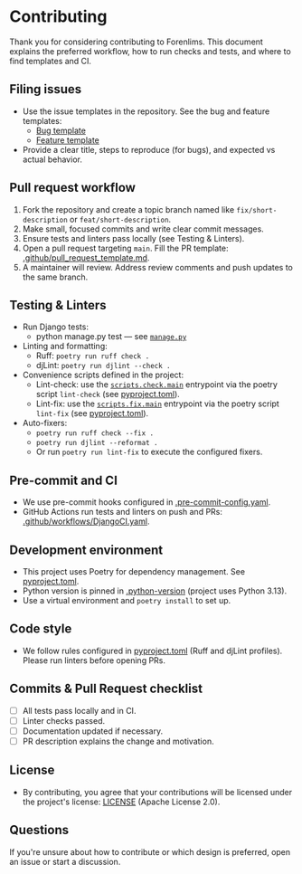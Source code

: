 # Contributing

Thank you for considering contributing to Forenlims. This document explains the preferred workflow, how to run checks and tests, and where to find templates and CI.

## Filing issues

- Use the issue templates in the repository. See the bug and feature templates:
  - [Bug template](.github/ISSUE_TEMPLATE/bug.yml)
  - [Feature template](.github/ISSUE_TEMPLATE/feature.yml)
- Provide a clear title, steps to reproduce (for bugs), and expected vs actual behavior.

## Pull request workflow

1. Fork the repository and create a topic branch named like `fix/short-description` or `feat/short-description`.
2. Make small, focused commits and write clear commit messages.
3. Ensure tests and linters pass locally (see Testing & Linters).
4. Open a pull request targeting `main`. Fill the PR template: [.github/pull_request_template.md](.github/pull_request_template.md).
5. A maintainer will review. Address review comments and push updates to the same branch.

## Testing & Linters

- Run Django tests:
  - python manage.py test — see [`manage.py`](manage.py)
- Linting and formatting:
  - Ruff: `poetry run ruff check .`
  - djLint: `poetry run djlint --check .`
- Convenience scripts defined in the project:
  - Lint-check: use the [`scripts.check.main`](scripts/check.py) entrypoint via the poetry script `lint-check` (see [pyproject.toml](pyproject.toml)).
  - Lint-fix: use the [`scripts.fix.main`](scripts/fix.py) entrypoint via the poetry script `lint-fix` (see [pyproject.toml](pyproject.toml)).
- Auto-fixers:
  - `poetry run ruff check --fix .`
  - `poetry run djlint --reformat .`
  - Or run `poetry run lint-fix` to execute the configured fixers.

## Pre-commit and CI

- We use pre-commit hooks configured in [.pre-commit-config.yaml](.pre-commit-config.yaml).
- GitHub Actions run tests and linters on push and PRs: [.github/workflows/DjangoCI.yaml](.github/workflows/DjangoCI.yaml).

## Development environment

- This project uses Poetry for dependency management. See [pyproject.toml](pyproject.toml).
- Python version is pinned in [.python-version](.python-version) (project uses Python 3.13).
- Use a virtual environment and `poetry install` to set up.

## Code style

- We follow rules configured in [pyproject.toml](pyproject.toml) (Ruff and djLint profiles). Please run linters before opening PRs.

## Commits & Pull Request checklist

- [ ] All tests pass locally and in CI.
- [ ] Linter checks passed.
- [ ] Documentation updated if necessary.
- [ ] PR description explains the change and motivation.

## License

- By contributing, you agree that your contributions will be licensed under the project's license: [LICENSE](LICENSE) (Apache License 2.0).

## Questions

If you're unsure about how to contribute or which design is preferred, open an issue or start a discussion.
